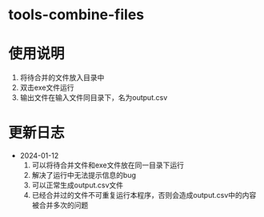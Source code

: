 # tools-combine-files

# 使用说明
1. 将待合并的文件放入目录中
1. 双击exe文件运行
1. 输出文件在输入文件同目录下，名为output.csv

# 更新日志
* 2024-01-12
    1. 可以将待合并文件和exe文件放在同一目录下运行
    1. 解决了运行中无法提示信息的bug
    1. 可以正常生成output.csv文件
    1. 已经合并过的文件不可重复运行本程序，否则会造成output.csv中的内容被合并多次的问题